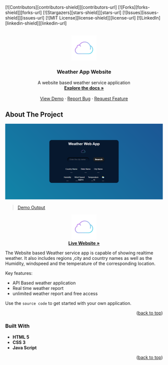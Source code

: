 [![Contributors][contributors-shield]][contributors-url]
[![Forks][forks-shield]][forks-url]
[![Stargazers][stars-shield]][stars-url]
[![Issues][issues-shield]][issues-url]
[![MIT License][license-shield]][license-url]
[![LinkedIn][linkedin-shield]][linkedin-url]



<!-- PROJECT LOGO -->
<br />
<div align="center">
  <a href="https://github.com/soumya3969/FSJS2.0/tree/main/Weather%20App">
    <img src="./Assets/icons/1-cloud-gradient trans.gif" alt="Logo" width="80" height="80">
  </a>

  <h3 align="center">Weather App Website</h3>

  <p align="center">
    A website based weather service application
    <br />
    <a href="https://github.com/soumya3969/FSJS2.0/tree/main/Weather%20App"><strong>Explore the docs »</strong></a>
    <br />
    <br />
    <a href="https://weather-app-website-cba6e2.netlify.app/">View Demo</a>
    ·
    <a href="https://github.com/soumya3969/FSJS2.0/tree/main/Weather%20App">Report Bug</a>
    ·
    <a href="https://github.com/soumya3969/FSJS2.0/tree/main/Weather%20App">Request Feature</a>
  </p>
</div>



<!-- TABLE OF CONTENTS -->
<!-- <details>
  <summary>Table of Contents</summary>
  <ol>
    <li>
      <a href="#about-the-project">About The Project</a>
      <ul>
        <li><a href="#built-with">Built With</a></li>
      </ul>
    </li>
    <li>
      <a href="#getting-started">Getting Started</a>
      <ul>
        <li><a href="#prerequisites">Prerequisites</a></li>
        <li><a href="#installation">Installation</a></li>
      </ul>
    </li>
    <li><a href="#usage">Usage</a></li>
    <li><a href="#roadmap">Roadmap</a></li>
    <li><a href="#contributing">Contributing</a></li>
    <li><a href="#license">License</a></li>
    <li><a href="#contact">Contact</a></li>
    <li><a href="#acknowledgments">Acknowledgments</a></li>
  </ol>
</details> -->



<!-- ABOUT THE PROJECT -->
## About The Project

![Product Name Screen Shot](./Assets/photos/weather%20app%20png.png)
><a href="https://github.com/soumya3969/FSJS2.0/blob/main/Weather%20App/output.webm">Demo Output</a>

<div align="center">
  <a href="https://github.com/soumya3969/FSJS2.0/tree/main/Weather%20App">
    <img src="./Assets/icons/1-cloud-gradient trans.gif" alt="Logo" width="80" height="80">
  </a>
    <br />
    <a href="https://weather-app-website-cba6e2.netlify.app/"><strong>Live Website  »</strong></a>
    <br />
</div>

The Website based Weather service app is capable of showing realtime weather. It also includes regions ,city and country names as well as the Humidity, windspeed and the temperature of the corresponding location.

Key features:
* API Based weather application 
* Real time weather report
* unlimited weather report and free access



Use the `source code` to get started with your own application.

<p align="right">(<a href="#readme-top">back to top</a>)</p>



### Built With



* <strong>HTML 5</strong>
*  <strong>CSS 3</strong>
*  <strong>Java Script</strong>


<p align="right">(<a href="#readme-top">back to top</a>)</p>